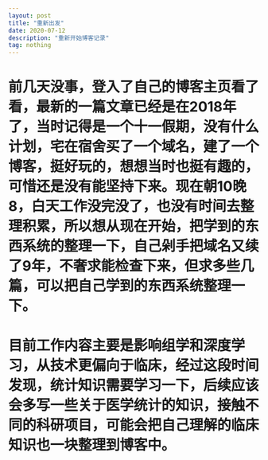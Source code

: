 ```yaml
---
layout: post
title: "重新出发"
date: 2020-07-12 
description: "重新开始博客记录"
tag: nothing 
---  
```



# 前几天没事，登入了自己的博客主页看了看，最新的一篇文章已经是在2018年了，当时记得是一个十一假期，没有什么计划，宅在宿舍买了一个域名，建了一个博客，挺好玩的，想想当时也挺有趣的，可惜还是没有能坚持下来。现在朝10晚8，白天工作没完没了，也没有时间去整理积累，所以想从现在开始，把学到的东西系统的整理一下，自己剁手把域名又续了9年，不奢求能检查下来，但求多些几篇，可以把自己学到的东西系统整理一下。
# 目前工作内容主要是影响组学和深度学习，从技术更偏向于临床，经过这段时间发现，统计知识需要学习一下，后续应该会多写一些关于医学统计的知识，接触不同的科研项目，可能会把自己理解的临床知识也一块整理到博客中。

